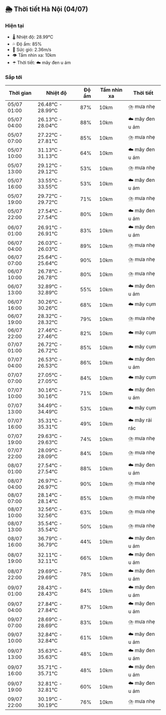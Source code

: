 ## 🌦️ Thời tiết Hà Nội (04/07)

### Hiện tại

- 🌡️ Nhiệt độ: 28.99℃
- 💦 Độ ẩm: 85%
- 💨 Sức gió: 2.36m/s
- 👁️ Tầm nhìn xa: 10km
- ☂️ Thời tiết: ☁️ mây đen u ám

### Sắp tới

| Thời gian | Nhiệt độ | Độ ẩm | Tầm nhìn xa | Thời tiết |
| --- | --- | --- | --- | --- |
| 05/07 01:00 | 26.48℃ - 28.99℃ | 87% | 10km | ⛈️ mưa nhẹ |
| 05/07 04:00 | 26.13℃ - 28.04℃ | 88% | 10km | ☁️ mây đen u ám |
| 05/07 07:00 | 27.22℃ - 27.81℃ | 85% | 10km | ⛈️ mưa nhẹ |
| 05/07 10:00 | 31.13℃ - 31.13℃ | 64% | 10km | ☁️ mây đen u ám |
| 05/07 13:00 | 29.12℃ - 29.12℃ | 53% | 10km | ⛈️ mưa nhẹ |
| 05/07 16:00 | 33.55℃ - 33.55℃ | 53% | 10km | ☁️ mây đen u ám |
| 05/07 19:00 | 29.72℃ - 29.72℃ | 71% | 10km | ⛈️ mưa nhẹ |
| 05/07 22:00 | 27.54℃ - 27.54℃ | 80% | 10km | ☁️ mây đen u ám |
| 06/07 01:00 | 26.91℃ - 26.91℃ | 83% | 10km | ☁️ mây đen u ám |
| 06/07 04:00 | 26.03℃ - 26.03℃ | 89% | 10km | ⛈️ mưa nhẹ |
| 06/07 07:00 | 25.64℃ - 25.64℃ | 90% | 10km | ⛈️ mưa nhẹ |
| 06/07 10:00 | 26.78℃ - 26.78℃ | 80% | 10km | ⛈️ mưa nhẹ |
| 06/07 13:00 | 32.89℃ - 32.89℃ | 55% | 10km | ☁️ mây đen u ám |
| 06/07 16:00 | 30.26℃ - 30.26℃ | 68% | 10km | ☁️ mây cụm |
| 06/07 19:00 | 28.32℃ - 28.32℃ | 79% | 10km | ⛈️ mưa nhẹ |
| 06/07 22:00 | 27.46℃ - 27.46℃ | 82% | 10km | ☁️ mây cụm |
| 07/07 01:00 | 26.72℃ - 26.72℃ | 85% | 10km | ☁️ mây cụm |
| 07/07 04:00 | 26.53℃ - 26.53℃ | 86% | 10km | ☁️ mây đen u ám |
| 07/07 07:00 | 27.05℃ - 27.05℃ | 84% | 10km | ☁️ mây cụm |
| 07/07 10:00 | 30.16℃ - 30.16℃ | 71% | 10km | ☁️ mây đen u ám |
| 07/07 13:00 | 34.49℃ - 34.49℃ | 53% | 10km | ☁️ mây cụm |
| 07/07 16:00 | 35.31℃ - 35.31℃ | 49% | 10km | ☁️ mây rải rác |
| 07/07 19:00 | 29.63℃ - 29.63℃ | 74% | 10km | ⛈️ mưa nhẹ |
| 07/07 22:00 | 28.09℃ - 28.09℃ | 84% | 10km | ⛈️ mưa nhẹ |
| 08/07 01:00 | 27.54℃ - 27.54℃ | 88% | 10km | ☁️ mây đen u ám |
| 08/07 04:00 | 26.97℃ - 26.97℃ | 90% | 10km | ⛈️ mưa nhẹ |
| 08/07 07:00 | 28.14℃ - 28.14℃ | 85% | 10km | ⛈️ mưa nhẹ |
| 08/07 10:00 | 32.56℃ - 32.56℃ | 63% | 10km | ⛈️ mưa nhẹ |
| 08/07 13:00 | 35.54℃ - 35.54℃ | 50% | 10km | ⛈️ mưa nhẹ |
| 08/07 16:00 | 36.79℃ - 36.79℃ | 44% | 10km | ☁️ mây đen u ám |
| 08/07 19:00 | 32.11℃ - 32.11℃ | 66% | 10km | ☁️ mây đen u ám |
| 08/07 22:00 | 29.69℃ - 29.69℃ | 78% | 10km | ☁️ mây đen u ám |
| 09/07 01:00 | 28.43℃ - 28.43℃ | 84% | 10km | ☁️ mây đen u ám |
| 09/07 04:00 | 27.84℃ - 27.84℃ | 87% | 10km | ☁️ mây đen u ám |
| 09/07 07:00 | 28.69℃ - 28.69℃ | 83% | 10km | ⛈️ mưa nhẹ |
| 09/07 10:00 | 32.84℃ - 32.84℃ | 61% | 10km | ☁️ mây đen u ám |
| 09/07 13:00 | 35.63℃ - 35.63℃ | 48% | 10km | ☁️ mây đen u ám |
| 09/07 16:00 | 35.71℃ - 35.71℃ | 48% | 10km | ☁️ mây đen u ám |
| 09/07 19:00 | 32.81℃ - 32.81℃ | 60% | 10km | ☁️ mây đen u ám |
| 09/07 22:00 | 30.19℃ - 30.19℃ | 76% | 10km | ⛈️ mưa nhẹ |
